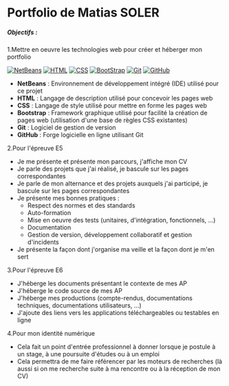 # Portfolio de Matias SOLER
##### Objectifs :

1.Mettre en oeuvre les technologies web pour créer et héberger mon portfolio

[![NetBeans](https://upload.wikimedia.org/wikipedia/commons/thumb/9/98/Apache_NetBeans_Logo.svg/64px-Apache_NetBeans_Logo.svg.png)](https://netbeans.apache.org/front/main/index.html) [![HTML](https://upload.wikimedia.org/wikipedia/commons/thumb/6/61/HTML5_logo_and_wordmark.svg/64px-HTML5_logo_and_wordmark.svg.png)](https://developer.mozilla.org/fr/docs/Web/HTML) [![CSS](https://upload.wikimedia.org/wikipedia/commons/thumb/d/d5/CSS3_logo_and_wordmark.svg/45px-CSS3_logo_and_wordmark.svg.png)](https://developer.mozilla.org/fr/docs/Web/CSS) [![BootStrap](https://upload.wikimedia.org/wikipedia/commons/thumb/b/b2/Bootstrap_logo.svg/64px-Bootstrap_logo.svg.png)](https://getbootstrap.com/)             [![Git](https://upload.wikimedia.org/wikipedia/commons/thumb/e/e0/Git-logo.svg/120px-Git-logo.svg.png)](https://git-scm.com/) [![GitHub](https://upload.wikimedia.org/wikipedia/commons/thumb/c/c2/GitHub_Invertocat_Logo.svg/64px-GitHub_Invertocat_Logo.svg.png)](https://github.com/)

- **NetBeans** : Environnement de développement intégré (IDE) utilisé pour ce projet
- **HTML** : Langage de description utilisé pour concevoir les pages web
- **CSS** : Langage de style utilisé pour mettre en forme les pages web
-  **Bootstrap** : Framework graphique utilisé pour facilité la création de pages web (utilisation d'une base de règles CSS existantes)
-  **Git** : Logiciel de gestion de version
-  **GitHub** : Forge logicielle en ligne utilisant Git

2.Pour l'épreuve E5

- Je me présente et présente mon parcours, j'affiche mon CV
- Je parle des projets que j'ai réalisé, je bascule sur les pages correspondantes
- Je parle de mon alternance et des projets auxquels j'ai participé, je bascule sur les pages correspondantes
- Je présente mes bonnes pratiques :
    - Respect des normes et des standards
    - Auto-formation
    - Mise en oeuvre des tests (unitaires, d'intégration, fonctionnels, ...)
    - Documentation
    - Gestion de version, développement collaboratif et gestion d'incidents
- Je présente la façon dont j'organise ma veille et la façon dont je m'en sert

3.Pour l'épreuve E6

- J'héberge les documents présentant le contexte de mes AP
- J'héberge le code source de mes AP
- J'héberge mes productions (compte-rendus, documentations techniques, documentations utilisateurs, ...)
- J'ajoute des liens vers les applications téléchargeables ou testables en ligne

4.Pour mon identité numérique

- Cela fait un point d'entrée professionnel à donner lorsque je postule à un stage, à une poursuite d'études ou à un emploi
- Cela permettra de me faire référencer par les moteurs de recherches (là aussi si on me recherche suite à ma rencontre ou à la réception de mon CV)
